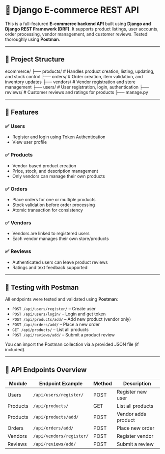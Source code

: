 # 🛒 Django E-commerce REST API

This is a full-featured **E-commerce backend API** built using **Django and Django REST Framework (DRF)**. It supports product listings, user accounts, order processing, vendor management, and customer reviews.
Tested thoroughly using **Postman**.

---

## 📁 Project Structure

ecommerce/
├── products/ # Handles product creation, listing, updating, and stock control
├── orders/ # Order creation, item validation, and inventory updates
├── vendors/ # Vendor registration and store management
├── users/ # User registration, login, authentication
├── reviews/ # Customer reviews and ratings for products
├── manage.py


---

## 🔧 Features

### ✅ Users
- Register and login using Token Authentication
- View user profile

### ✅ Products
- Vendor-based product creation
- Price, stock, and description management
- Only vendors can manage their own products

### ✅ Orders
- Place orders for one or multiple products
- Stock validation before order processing
- Atomic transaction for consistency

### ✅ Vendors
- Vendors are linked to registered users
- Each vendor manages their own store/products

### ✅ Reviews
- Authenticated users can leave product reviews
- Ratings and text feedback supported

---

## 🧪 Testing with Postman

All endpoints were tested and validated using **Postman**:

- `POST /api/users/register/` – Create user
- `POST /api/users/login/` – Login and get token
- `POST /api/products/add/` – Add new product (vendor only)
- `POST /api/orders/add/` – Place a new order
- `GET /api/products/` – List all products
- `POST /api/reviews/add/` – Submit a product review

You can import the Postman collection via a provided JSON file (if included).

---

## 📂 API Endpoints Overview
| Module   | Endpoint Example         | Method | Description         |
| -------- | ------------------------ | ------ | ------------------- |
| Users    | `/api/users/register/`   | POST   | Register new user   |
| Products | `/api/products/`         | GET    | List all products   |
| Products | `/api/products/add/`     | POST   | Vendor adds product |
| Orders   | `/api/orders/add/`       | POST   | Place new order     |
| Vendors  | `/api/vendors/register/` | POST   | Register vendor     |
| Reviews  | `/api/reviews/add/`      | POST   | Submit a review     |
